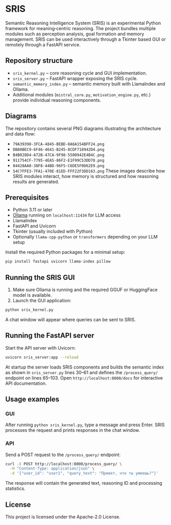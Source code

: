# SRIS

Semantic Reasoning Intelligence System (SRIS) is an experimental Python framework for meaning‑centric reasoning.  The project bundles multiple modules such as perception analysis, goal formation and memory management.  SRIS can be used interactively through a Tkinter based GUI or remotely through a FastAPI service.

## Repository structure
- `sris_kernel.py` – core reasoning cycle and GUI implementation.
- `sris_server.py` – FastAPI wrapper exposing the SRIS cycle.
- `semantic_memory_index.py` – semantic memory built with LlamaIndex and Ollama.
- Additional modules (`mistral_core.py`, `motivation_engine.py`, etc.) provide individual reasoning components.

## Diagrams
The repository contains several PNG diagrams illustrating the architecture and data flow:
- `79A39398-3FCA-4845-BEBD-8A6A154BFF24.png`
- `DB80BEC9-6F46-4641-B245-8CDF718942D4.png`
- `B4B028D4-A72B-47CA-9F98-5500942E4B4C.png`
- `911754CF-7795-4EA5-86F2-E1F99C53DD78.png`
- `04428AA0-38F8-44BD-96F5-C6DE5F0D62E9.png`
- `54C7FFE3-7FA1-470E-81ED-FFF22F3DD163.png`
These images describe how SRIS modules interact, how memory is structured and how reasoning results are generated.

## Prerequisites
- Python 3.11 or later
- [Ollama](https://ollama.ai/) running on `localhost:11434` for LLM access
- LlamaIndex
- FastAPI and Uvicorn
- Tkinter (usually included with Python)
- Optionally `llama-cpp-python` or `transformers` depending on your LLM setup

Install the required Python packages for a minimal setup:
```bash
pip install fastapi uvicorn llama-index pillow
```

## Running the SRIS GUI
1. Make sure Ollama is running and the required GGUF or HuggingFace model is available.
2. Launch the GUI application:
```bash
python sris_kernel.py
```
A chat window will appear where queries can be sent to SRIS.

## Running the FastAPI server
Start the API server with Uvicorn:
```bash
uvicorn sris_server:app --reload
```
At startup the server loads SRIS components and builds the semantic index as shown in `sris_server.py` lines 30–61 and defines the `/process_query/` endpoint on lines 65–103.
Open `http://localhost:8000/docs` for interactive API documentation.

## Usage examples
### GUI
After running `python sris_kernel.py`, type a message and press Enter.  SRIS processes the request and prints responses in the chat window.

### API
Send a POST request to the `/process_query/` endpoint:
```bash
curl -X POST http://localhost:8000/process_query/ \
  -H "Content-Type: application/json" \
  -d '{"user_id": "user1", "query_text": "Привет, что ты умеешь?"}'
```
The response will contain the generated text, reasoning ID and processing statistics.

## License
This project is licensed under the Apache-2.0 License.
